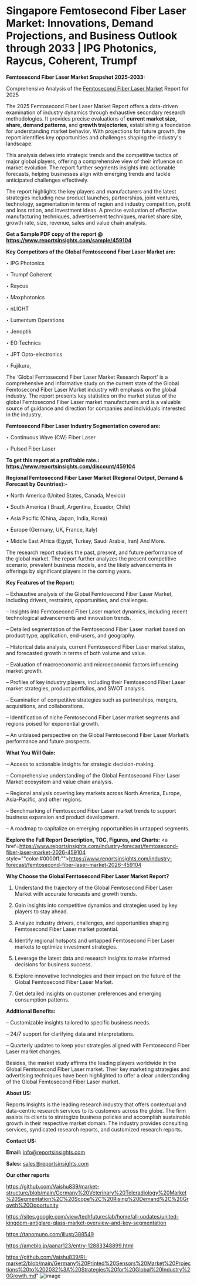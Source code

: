 # Singapore Femtosecond Fiber Laser Market: Innovations, Demand Projections, and Business Outlook through 2033 | IPG Photonics, Raycus, Coherent, Trumpf

<strong>Femtosecond Fiber Laser Market Snapshot 2025-2033:</strong>

Comprehensive Analysis of the <a href=https://www.reportsinsights.com/sample/459104>Femtosecond Fiber Laser Market</a> Report for 2025

The 2025 Femtosecond Fiber Laser Market Report offers a data-driven examination of industry dynamics through exhaustive secondary research methodologies. It provides precise evaluations of <strong>current market size, share, demand patterns</strong>, and <strong>growth trajectories</strong>, establishing a foundation for understanding market behavior. With projections for future growth, the report identifies key opportunities and challenges shaping the industry's landscape.

This analysis delves into strategic trends and the competitive tactics of major global players, offering a comprehensive view of their influence on market evolution. The report further segments insights into actionable forecasts, helping businesses align with emerging trends and tackle anticipated challenges effectively.

The report highlights the key players and manufacturers and the latest strategies including new product launches, partnerships, joint ventures, technology, segmentation in terms of region and industry competition, profit and loss ration, and investment ideas. A precise evaluation of effective manufacturing techniques, advertisement techniques, market share size, growth rate, size, revenue, sales and value chain analysis.

<strong>Get a Sample PDF copy of the report @ <a href=https://www.reportsinsights.com/sample/459104 style=color:#0000ff;>https://www.reportsinsights.com/sample/459104</a></strong>

<strong>Key Competitors of the Global Femtosecond Fiber Laser Market are:</strong>

‣ IPG Photonics

‣ Trumpf Coherent

‣ Raycus

‣ Maxphotonics

‣ nLIGHT

‣ Lumentum Operations

‣ Jenoptik

‣ EO Technics

‣ JPT Opto-electronics

‣ Fujikura,

The ‘Global Femtosecond Fiber Laser Market Research Report’ is a comprehensive and informative study on the current state of the Global Femtosecond Fiber Laser Market industry with emphasis on the global industry. The report presents key statistics on the market status of the global Femtosecond Fiber Laser market manufacturers and is a valuable source of guidance and direction for companies and individuals interested in the industry.

<strong>Femtosecond Fiber Laser Industry Segmentation covered are:</strong>

‣ Continuous Wave (CW) Fiber Laser

‣ Pulsed Fiber Laser

<strong>To get this report at a profitable rate.: <a href=https://www.reportsinsights.com/discount/459104 style=color:#0000ff;>https://www.reportsinsights.com/discount/459104</a></strong>

<strong>Regional Femtosecond Fiber Laser Market (Regional Output, Demand &amp; Forecast by Countries):-</strong>

• North America (United States, Canada, Mexico)

• South America ( Brazil, Argentina, Ecuador, Chile)

• Asia Pacific (China, Japan, India, Korea)

• Europe (Germany, UK, France, Italy)

• Middle East Africa (Egypt, Turkey, Saudi Arabia, Iran) And More.

The research report studies the past, present, and future performance of the global market. The report further analyzes the present competitive scenario, prevalent business models, and the likely advancements in offerings by significant players in the coming years.

<strong>Key Features of the Report:</strong>

– Exhaustive analysis of the Global Femtosecond Fiber Laser Market, including drivers, restraints, opportunities, and challenges.

– Insights into Femtosecond Fiber Laser market dynamics, including recent technological advancements and innovation trends.

– Detailed segmentation of the Femtosecond Fiber Laser market based on product type, application, end-users, and geography.

– Historical data analysis, current Femtosecond Fiber Laser market status, and forecasted growth in terms of both volume and value.

– Evaluation of macroeconomic and microeconomic factors influencing market growth.

– Profiles of key industry players, including their Femtosecond Fiber Laser market strategies, product portfolios, and SWOT analysis.

– Examination of competitive strategies such as partnerships, mergers, acquisitions, and collaborations.

– Identification of niche Femtosecond Fiber Laser market segments and regions poised for exponential growth.

– An unbiased perspective on the Global Femtosecond Fiber Laser Market’s performance and future prospects.

<strong>What You Will Gain:</strong>

– Access to actionable insights for strategic decision-making.

– Comprehensive understanding of the Global Femtosecond Fiber Laser Market ecosystem and value chain analysis.

– Regional analysis covering key markets across North America, Europe, Asia-Pacific, and other regions.

– Benchmarking of Femtosecond Fiber Laser market trends to support business expansion and product development.

– A roadmap to capitalize on emerging opportunities in untapped segments.

<strong>Explore the Full Report Description, TOC, Figures, and Charts:</strong>
<a href=https://www.reportsinsights.com/industry-forecast/femtosecond-fiber-laser-market-2026-459104 style=""color:#0000ff;"">https://www.reportsinsights.com/industry-forecast/femtosecond-fiber-laser-market-2026-459104</a>

<strong>Why Choose the Global Femtosecond Fiber Laser Market Report?</strong>

1. Understand the trajectory of the Global Femtosecond Fiber Laser Market with accurate forecasts and growth trends.

2. Gain insights into competitive dynamics and strategies used by key players to stay ahead.

3. Analyze industry drivers, challenges, and opportunities shaping Femtosecond Fiber Laser market potential.

4. Identify regional hotspots and untapped Femtosecond Fiber Laser markets to optimize investment strategies.

5. Leverage the latest data and research insights to make informed decisions for business success.

6. Explore innovative technologies and their impact on the future of the Global Femtosecond Fiber Laser Market.

7. Get detailed insights on customer preferences and emerging consumption patterns.

<strong>Additional Benefits:</strong>

– Customizable insights tailored to specific business needs.

– 24/7 support for clarifying data and interpretations.

– Quarterly updates to keep your strategies aligned with Femtosecond Fiber Laser market changes.

Besides, the market study affirms the leading players worldwide in the Global Femtosecond Fiber Laser market. Their key marketing strategies and advertising techniques have been highlighted to offer a clear understanding of the Global Femtosecond Fiber Laser market.

<strong><strong>About US</strong>:</strong>

Reports Insights is the leading research industry that offers contextual and data-centric research services to its customers across the globe. The firm assists its clients to strategize business policies and accomplish sustainable growth in their respective market domain. The industry provides consulting services, syndicated research reports, and customized research reports.

<strong>Contact US:</strong>

<p class=><b>Email:</b> <a href=mailto:info@reportsinsights.com>info@reportsinsights.com</a></p>
<p class=><b>Sales:</b> <a href=mailto:sales@reportsinsights.com>sales@reportsinsights.com</a></p>

<strong>Our other reports</strong>

<a href=https://github.com/Vaishu839/market-structure/blob/main/Germany%20Veterinary%20Teleradiology%20Market%20Segmentation%2C%20Scope%2C%20Rising%20Demand%2C%20Growth%20Opportunity>https://github.com/Vaishu839/market-structure/blob/main/Germany%20Veterinary%20Teleradiology%20Market%20Segmentation%2C%20Scope%2C%20Rising%20Demand%2C%20Growth%20Opportunity</a>

<a href=https://sites.google.com/view/techfutureslab/home/all-updates/united-kingdom-antiglare-glass-market-overview-and-key-segmentation>https://sites.google.com/view/techfutureslab/home/all-updates/united-kingdom-antiglare-glass-market-overview-and-key-segmentation</a>

<a href=https://tanomuno.com/illust/388549>https://tanomuno.com/illust/388549</a>

<a href=https://ameblo.jp/aanar123/entry-12883348899.html>https://ameblo.jp/aanar123/entry-12883348899.html</a>

<a href=https://github.com/Vaishu839/RI-market2/blob/main/Germany%20Printed%20Sensors%20Market%20Projections%20to%202032%3A%20Strategies%20for%20Global%20Industry%20Growth.md>https://github.com/Vaishu839/RI-market2/blob/main/Germany%20Printed%20Sensors%20Market%20Projections%20to%202032%3A%20Strategies%20for%20Global%20Industry%20Growth.md</a>"
![image](https://github.com/user-attachments/assets/7b85be3d-5e7a-4350-8101-a4ee9defa145)
